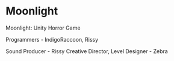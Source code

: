 # Moonlight
Moonlight: Unity Horror Game

Programmers - IndigoRaccoon, Rissy  

Sound Producer - Rissy
Creative Director, Level Designer - Zebra
